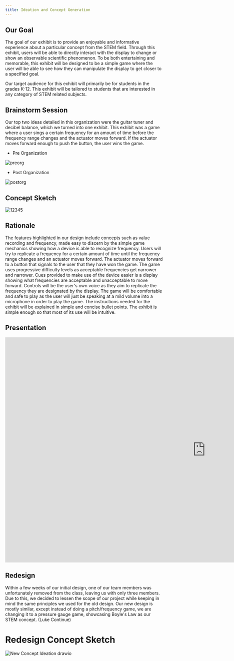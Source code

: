 ```yaml
---
title: Ideation and Concept Generation
---
```


## Our Goal

The goal of our exhibit is to provide an enjoyable and informative experience about a particular concept from the STEM field. Through this exhibit, users will be able to directly interact with the display to change or show an observable scientific phenomenon. To be both entertaining and memorable, this exhibit will be designed to be a simple game where the user will be able to see how they can manipulate the display to get closer to a specified goal.

Our target audience for this exhibit will primarily be for students in the grades K-12. This exhibit will be tailored to students that are interested in any category of STEM related subjects. 
## Brainstorm Session

Our top two ideas detailed in this organization were the guitar tuner and decibel balance, which we turned into one exhibit. This exhibit was a game where a user sings a certain frequency for an amount of time before the frequency range changes and the actuator moves forward. If the actuator moves forward enough to push the button, the user wins the game.

  - Pre Organization

![preorg](https://github.com/user-attachments/assets/d3cfa43d-089a-48b0-a3a9-cdf51dec5dff)

  - Post Organization

![postorg](https://github.com/user-attachments/assets/6809dc59-942e-423f-a961-afba44e6bc2e)

## Concept Sketch

![12345](https://github.com/user-attachments/assets/7ad2168a-5f5a-40d9-9a41-f9579b61736d)

## Rationale

The features highlighted in our design include concepts such as value recording and frequency, made easy to discern by the simple game mechanics showing how a device is able to recognize frequency. Users will try to replicate a frequency for a certain amount of time until the frequency range changes and an actuator moves forward. The actuator moves forward to a button that signals to the user that they have won the game. The game uses progressive difficulty levels as acceptable frequencies get narrower and narrower. Cues provided to make use of the device easier is a display showing what frequencies are acceptable and unacceptable to move forward. Controls will be the user's own voice as they aim to replicate the frequency they are designated by the display. The game will be comfortable and safe to play as the user will just be speaking at a mild volume into a microphone in order to play the game. The instructions needed for the exhibit will be explained in simple and concise bullet points. The exhibit is simple enough so that most of its use will be intuitive.

## Presentation

<iframe width="1280" height="720" src="https://www.youtube.com/embed/B_vrIuG8R5E" title="Team302" frameborder="0" allow="accelerometer; autoplay; clipboard-write; encrypted-media; gyroscope; picture-in-picture; web-share" referrerpolicy="strict-origin-when-cross-origin" allowfullscreen></iframe>

## Redesign

Within a few weeks of our initial design, one of our team members was unfortunately removed from the class, leaving us with only three members. Due to this, we decided to lessen the scope of our project while keeping in mind the same principles we used for the old design. Our new design is mostly similar, except instead of doing a pitch/frequency game, we are changing it to a pressure gauge game, showcasing Boyle's Law as our STEM concept. (Luke Continue)

# Redesign Concept Sketch
![New Concept Ideation drawio](https://github.com/user-attachments/assets/99eddc7f-36d3-4fdf-9388-6ac86ba80f0d)
